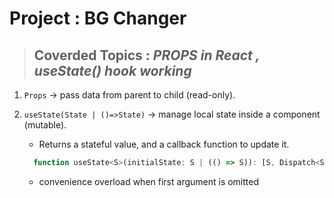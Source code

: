 # Project : BG Changer

> ## Coverded Topics : _PROPS in React , useState() hook working_

1. `Props` → pass data from parent to child (read-only).

2. `useState(State | ()=>State)` → manage local state inside a component (mutable).
   - Returns a stateful value, and a callback function to update it.
   ```jsx
     function useState<S>(initialState: S | (() => S)): [S, Dispatch<SetStateAction<S>>];
   ```
   - convenience overload when first argument is omitted
